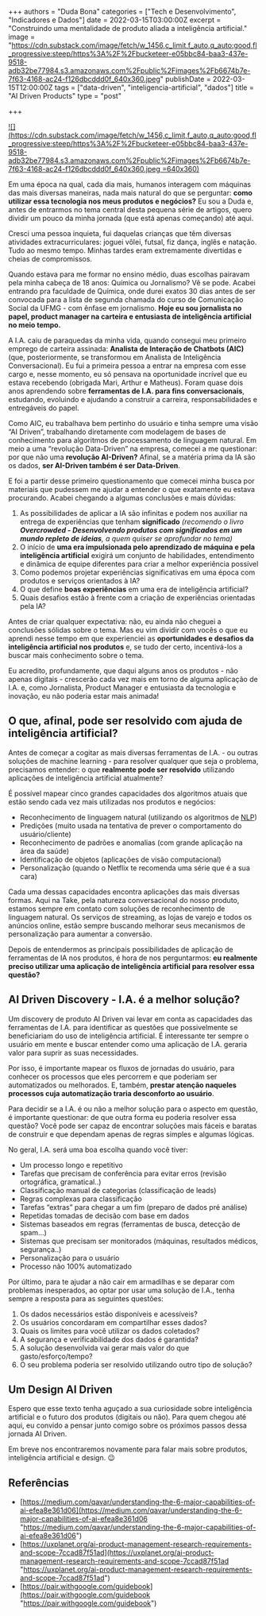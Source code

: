 +++
authors = "Duda Bona"
categories = ["Tech e Desenvolvimento", "Indicadores e Dados"]
date = 2022-03-15T03:00:00Z
excerpt = "Construindo uma mentalidade de produto aliada a inteligência artificial."
image = "https://cdn.substack.com/image/fetch/w_1456,c_limit,f_auto,q_auto:good,fl_progressive:steep/https%3A%2F%2Fbucketeer-e05bbc84-baa3-437e-9518-adb32be77984.s3.amazonaws.com%2Fpublic%2Fimages%2Fb6674b7e-7f63-4168-ac24-f126dbcddd0f_640x360.jpeg"
publishDate = 2022-03-15T12:00:00Z
tags = ["data-driven", "inteligencia-artificial", "dados"]
title = "AI Driven Products"
type = "post"

+++

[![](https://cdn.substack.com/image/fetch/w_1456,c_limit,f_auto,q_auto:good,fl_progressive:steep/https%3A%2F%2Fbucketeer-e05bbc84-baa3-437e-9518-adb32be77984.s3.amazonaws.com%2Fpublic%2Fimages%2Fb6674b7e-7f63-4168-ac24-f126dbcddd0f_640x360.jpeg =640x360)](https://cdn.substack.com/image/fetch/f_auto,q_auto:good,fl_progressive:steep/https%3A%2F%2Fbucketeer-e05bbc84-baa3-437e-9518-adb32be77984.s3.amazonaws.com%2Fpublic%2Fimages%2Fb6674b7e-7f63-4168-ac24-f126dbcddd0f_640x360.jpeg)

Em uma época na qual, cada dia mais, humanos interagem com máquinas das mais diversas maneiras, nada mais natural do que se perguntar: **como utilizar essa tecnologia nos meus produtos e negócios?** Eu sou a Duda e, antes de entrarmos no tema central desta pequena série de artigos, quero dividir um pouco da minha jornada (que está apenas começando) até aqui. 

Cresci uma pessoa inquieta, fui daquelas crianças que têm diversas atividades extracurriculares: joguei vôlei, futsal, fiz dança, inglês e natação. Tudo ao mesmo tempo. Minhas tardes eram extremamente divertidas e cheias de compromissos.

Quando estava para me formar no ensino médio, duas escolhas pairavam pela minha cabeça de 18 anos: Química ou Jornalismo? Vê se pode. Acabei entrando pra faculdade de Química, onde durei exatos 30 dias antes de ser convocada para a lista de segunda chamada do curso de Comunicação Social da UFMG - com ênfase em jornalismo. **Hoje eu sou jornalista no papel, product manager na carteira e entusiasta de inteligência artificial no meio tempo.**

A I.A. caiu de paraquedas da minha vida, quando consegui meu primeiro emprego de carteira assinada: **Analista de Interação de Chatbots (AIC)** (que, posteriormente, se transformou em Analista de Inteligência Conversacional). Eu fui a primeira pessoa a entrar na empresa com esse cargo e, nesse momento, eu só pensava na oportunidade incrível que eu estava recebendo (obrigada Mari, Arthur e Matheus). Foram quase dois anos aprendendo sobre **ferramentas de I.A. para fins conversacionais**, estudando, evoluindo e ajudando a construir a carreira, responsabilidades e entregáveis do papel.

Como AIC, eu trabalhava bem pertinho do usuário e tinha sempre uma visão “AI Driven”, trabalhando diretamente com modelagem de bases de conhecimento para algoritmos de processamento de linguagem natural. Em meio a uma “revolução Data-Driven” na empresa, comecei a me questionar: por que não uma **revolução AI-Driven?** Afinal, se a matéria prima da IA são os dados, **ser AI-Driven também é ser Data-Driven**.

E foi a partir desse primeiro questionamento que comecei minha busca por materiais que pudessem me ajudar a entender o que exatamente eu estava procurando. Acabei chegando a algumas conclusões e mais dúvidas:

1. As possibilidades de aplicar a IA são infinitas e podem nos auxiliar na entrega de experiências que tenham **significado** _(recomendo o livro **Overcrowded - Desenvolvendo produtos com significados em um mundo repleto de ideias**, a quem quiser se aprofundar no tema)_
2. O início de **uma era impulsionada pelo aprendizado de máquina e pela inteligência artificial** exigirá um conjunto de habilidades, entendimento e dinâmica de equipe diferentes para criar a melhor experiência possível
3. Como podemos projetar experiências significativas em uma época com produtos e serviços orientados à IA? 
4. O que define **boas experiências** em uma era de inteligência artificial?
5. Quais desafios estão à frente com a criação de experiências orientadas pela IA?

Antes de criar qualquer expectativa: não, eu ainda não cheguei a conclusões sólidas sobre o tema. Mas eu vim dividir com vocês o que eu aprendi nesse tempo em que experienciei as **oportunidades e desafios da inteligência artificial nos produtos** e, se tudo der certo, incentivá-los a buscar mais conhecimento sobre o tema.

Eu acredito, profundamente, que daqui alguns anos os produtos - não apenas digitais - crescerão cada vez mais em torno de alguma aplicação de I.A. e, como Jornalista, Product Manager e entusiasta da tecnologia e inovação, eu não poderia estar mais animada!

## **O que, afinal, pode ser resolvido com ajuda de inteligência artificial?**

Antes de começar a cogitar as mais diversas ferramentas de I.A. - ou outras soluções de machine learning - para resolver qualquer que seja o problema, precisamos entender: o que **realmente pode ser resolvido** utilizando aplicações de inteligência artificial atualmente? 

É possível mapear cinco grandes capacidades dos algoritmos atuais que estão sendo cada vez mais utilizadas nos produtos e negócios:

* Reconhecimento de linguagem natural (utilizando os algoritmos de [NLP](https://www.take.net/blog/tecnologia/nlp-processamento-linguagem-natural/))
* Predições (muito usada na tentativa de prever o comportamento do usuário/cliente)
* Reconhecimento de padrões e anomalias (com grande aplicação na área da saúde)
* Identificação de objetos (aplicações de visão computacional)
* Personalização (quando o Netflix te recomenda uma série que é a sua cara)

Cada uma dessas capacidades encontra aplicações das mais diversas formas. Aqui na Take, pela natureza conversacional do nosso produto, estamos sempre em contato com soluções de reconhecimento de linguagem natural. Os serviços de streaming, as lojas de varejo e todos os anúncios online, estão sempre buscando melhorar seus mecanismos de personalização para aumentar a conversão.

Depois de entendermos as principais possibilidades de aplicação de ferramentas de IA nos produtos, é hora de nos perguntarmos: **eu realmente preciso utilizar uma aplicação de inteligência artificial para resolver essa questão?** 

## **AI Driven Discovery - I.A. é a melhor solução?**

Um discovery de produto AI Driven vai levar em conta as capacidades das ferramentas de I.A. para identificar as questões que possivelmente se beneficiariam do uso de inteligência artificial. É interessante ter sempre o usuário em mente e buscar entender como uma aplicação de I.A. geraria valor para suprir as suas necessidades. 

Por isso, é importante mapear os fluxos de jornadas do usuário, para conhecer os processos que eles percorrem e que poderiam ser automatizados ou melhorados. E, também, **prestar atenção naqueles processos cuja automatização traria desconforto ao usuário**.

Para decidir se a I.A. é ou não a melhor solução para o aspecto em questão, é importante questionar: de que outra forma eu poderia resolver essa questão? Você pode ser capaz de encontrar soluções mais fáceis e baratas de construir e que dependam apenas de regras simples e algumas lógicas.  

No geral, I.A. será uma boa escolha quando você tiver:

* Um processo longo e repetitivo
* Tarefas que precisam de conferência para evitar erros (revisão ortográfica, gramatical..)
* Classificação manual de categorias (classificação de leads)
* Regras complexas para classificação
* Tarefas “extras” para chegar a um fim (preparo de dados pré análise)
* Repetidas tomadas de decisão com base em dados
* Sistemas baseados em regras (ferramentas de busca, detecção de spam…)
* Sistemas que precisam ser monitorados (máquinas, resultados médicos, segurança..)
* Personalização para o usuário
* Processo não 100% automatizado

Por último, para te ajudar a não cair em armadilhas e se deparar com problemas inesperados, ao optar por usar uma solução de I.A., tenha sempre a resposta para as seguintes questões:

1. Os dados necessários estão disponíveis e acessíveis?
2. Os usuários concordaram em compartilhar esses dados?
3. Quais os limites para você utilizar os dados coletados?
4. A segurança e verificabilidade dos dados é garantida?
5. A solução desenvolvida vai gerar mais valor do que gasto/esforço/tempo?
6. O seu problema poderia ser resolvido utilizando outro tipo de solução?

## **Um Design AI Driven**

Espero que esse texto tenha aguçado a sua curiosidade sobre inteligência artificial e o futuro dos produtos (digitais ou não). Para quem chegou até aqui, eu convido a pensar junto comigo sobre os próximos passos dessa jornada AI Driven. 

Em breve nos encontraremos novamente para falar mais sobre produtos, inteligência artificial e design. 😉

## **Referências**

* [https://medium.com/qavar/understanding-the-6-major-capabilities-of-ai-efea8e361d06](https://medium.com/qavar/understanding-the-6-major-capabilities-of-ai-efea8e361d06 "https://medium.com/qavar/understanding-the-6-major-capabilities-of-ai-efea8e361d06")
* [https://uxplanet.org/ai-product-management-research-requirements-and-scope-7ccad87f51ad](https://uxplanet.org/ai-product-management-research-requirements-and-scope-7ccad87f51ad "https://uxplanet.org/ai-product-management-research-requirements-and-scope-7ccad87f51ad")
* [https://pair.withgoogle.com/guidebook](https://pair.withgoogle.com/guidebook "https://pair.withgoogle.com/guidebook")